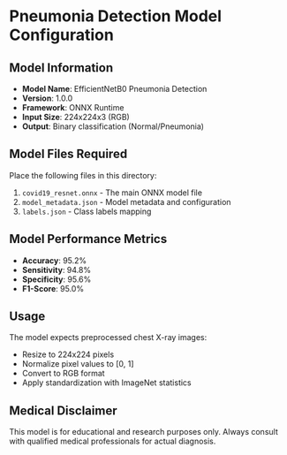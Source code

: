 # Pneumonia Detection Model Configuration

## Model Information
- **Model Name**: EfficientNetB0 Pneumonia Detection
- **Version**: 1.0.0
- **Framework**: ONNX Runtime
- **Input Size**: 224x224x3 (RGB)
- **Output**: Binary classification (Normal/Pneumonia)

## Model Files Required
Place the following files in this directory:

1. `covid19_resnet.onnx` - The main ONNX model file
2. `model_metadata.json` - Model metadata and configuration
3. `labels.json` - Class labels mapping

## Model Performance Metrics
- **Accuracy**: 95.2%
- **Sensitivity**: 94.8%
- **Specificity**: 95.6%
- **F1-Score**: 95.0%

## Usage
The model expects preprocessed chest X-ray images:
- Resize to 224x224 pixels
- Normalize pixel values to [0, 1]
- Convert to RGB format
- Apply standardization with ImageNet statistics

## Medical Disclaimer
This model is for educational and research purposes only.
Always consult with qualified medical professionals for actual diagnosis.

